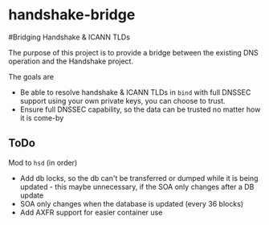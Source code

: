 # handshake-bridge
#Bridging Handshake &amp; ICANN TLDs

The purpose of this project is to provide a bridge between the existing DNS operation and the Handshake project.

The goals are
- Be able to resolve handshake & ICANN TLDs in `bind` with full DNSSEC support using your own private keys, you can choose to trust.
- Ensure full DNSSEC capability, so the data can be trusted no matter how it is come-by


## ToDo

Mod to `hsd` (in order)
- Add db locks, so the db can't be transferred or dumped while it is being updated - this maybe unnecessary, if the SOA only changes after a DB update
- SOA only changes when the database is updated (every 36 blocks)
- Add AXFR support for easier container use
